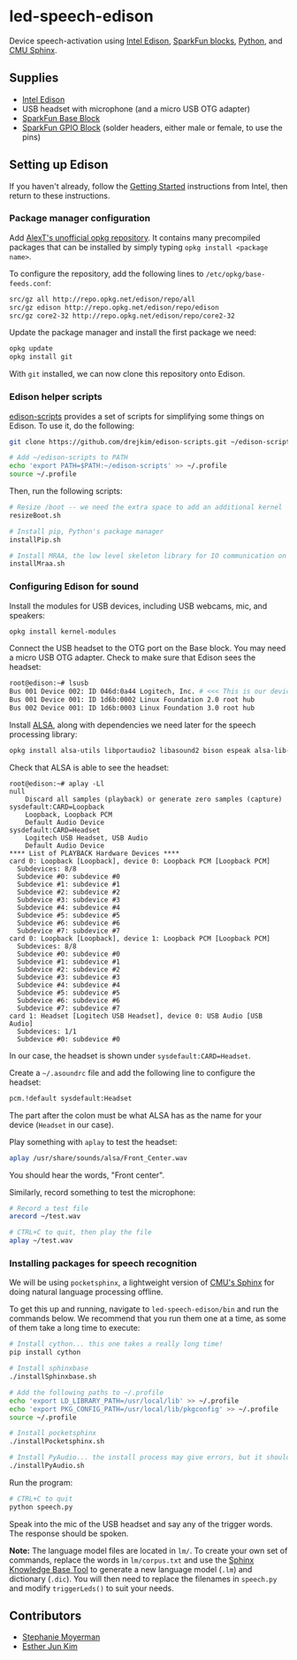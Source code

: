 # led-speech-edison

Device speech-activation using [Intel Edison](http://www.intel.com/content/www/us/en/do-it-yourself/edison.html), [SparkFun blocks](https://www.sparkfun.com/categories/272), [Python](https://www.python.org/), and [CMU Sphinx](http://cmusphinx.sourceforge.net/).

## Supplies

* [Intel Edison](https://www.sparkfun.com/products/13024)
* USB headset with microphone (and a micro USB OTG adapter)
* [SparkFun Base Block](https://www.sparkfun.com/products/13045)
* [SparkFun GPIO Block](https://www.sparkfun.com/products/13038) (solder headers, either male or female, to use the pins)

## Setting up Edison

If you haven't already, follow the [Getting Started](https://software.intel.com/iot/getting-started) instructions from Intel, then return to these instructions.

### Package manager configuration

Add [AlexT's unofficial opkg repository](http://alextgalileo.altervista.org/edison-package-repo-configuration-instructions.html). It contains many precompiled packages that can be installed by simply typing `opkg install <package name>`.

To configure the repository, add the following lines to `/etc/opkg/base-feeds.conf`:

```bash
src/gz all http://repo.opkg.net/edison/repo/all
src/gz edison http://repo.opkg.net/edison/repo/edison
src/gz core2-32 http://repo.opkg.net/edison/repo/core2-32
```

Update the package manager and install the first package we need:

```bash
opkg update
opkg install git
```

With `git` installed, we can now clone this repository onto Edison.

### Edison helper scripts

[edison-scripts](https://github.com/drejkim/edison-scripts) provides a set of scripts for simplifying some things on Edison. To use it, do the following:

```bash
git clone https://github.com/drejkim/edison-scripts.git ~/edison-scripts

# Add ~/edison-scripts to PATH
echo 'export PATH=$PATH:~/edison-scripts' >> ~/.profile
source ~/.profile
```

Then, run the following scripts:

```bash
# Resize /boot -- we need the extra space to add an additional kernel
resizeBoot.sh

# Install pip, Python's package manager
installPip.sh

# Install MRAA, the low level skeleton library for IO communication on Galileo, Edison, and other platforms
installMraa.sh
```

### Configuring Edison for sound

Install the modules for USB devices, including USB webcams, mic, and speakers:

```bash
opkg install kernel-modules
```

Connect the USB headset to the OTG port on the Base block. You may need a micro USB OTG adapter. Check to make sure that Edison sees the headset:

```bash
root@edison:~# lsusb
Bus 001 Device 002: ID 046d:0a44 Logitech, Inc. # <<< This is our device
Bus 001 Device 001: ID 1d6b:0002 Linux Foundation 2.0 root hub
Bus 002 Device 001: ID 1d6b:0003 Linux Foundation 3.0 root hub
```

Install [ALSA](http://www.alsa-project.org/main/index.php/Main_Page), along with dependencies we need later for the speech processing library:

```bash
opkg install alsa-utils libportaudio2 libasound2 bison espeak alsa-lib-dev alsa-utils-dev alsa-dev python-numpy
```

Check that ALSA is able to see the headset:

```
root@edison:~# aplay -Ll
null
    Discard all samples (playback) or generate zero samples (capture)
sysdefault:CARD=Loopback
    Loopback, Loopback PCM
    Default Audio Device
sysdefault:CARD=Headset
    Logitech USB Headset, USB Audio
    Default Audio Device
**** List of PLAYBACK Hardware Devices ****
card 0: Loopback [Loopback], device 0: Loopback PCM [Loopback PCM]
  Subdevices: 8/8
  Subdevice #0: subdevice #0
  Subdevice #1: subdevice #1
  Subdevice #2: subdevice #2
  Subdevice #3: subdevice #3
  Subdevice #4: subdevice #4
  Subdevice #5: subdevice #5
  Subdevice #6: subdevice #6
  Subdevice #7: subdevice #7
card 0: Loopback [Loopback], device 1: Loopback PCM [Loopback PCM]
  Subdevices: 8/8
  Subdevice #0: subdevice #0
  Subdevice #1: subdevice #1
  Subdevice #2: subdevice #2
  Subdevice #3: subdevice #3
  Subdevice #4: subdevice #4
  Subdevice #5: subdevice #5
  Subdevice #6: subdevice #6
  Subdevice #7: subdevice #7
card 1: Headset [Logitech USB Headset], device 0: USB Audio [USB Audio]
  Subdevices: 1/1
  Subdevice #0: subdevice #0
```

In our case, the headset is shown under `sysdefault:CARD=Headset`.

Create a `~/.asoundrc` file and add the following line to configure the headset:

```bash
pcm.!default sysdefault:Headset
```

The part after the colon must be what ALSA has as the name for your device (`Headset` in our case).

Play something with `aplay` to test the headset:

```bash
aplay /usr/share/sounds/alsa/Front_Center.wav
```

You should hear the words, "Front center".

Similarly, record something to test the microphone:

```bash
# Record a test file
arecord ~/test.wav

# CTRL+C to quit, then play the file
aplay ~/test.wav
```

### Installing packages for speech recognition

We will be using `pocketsphinx`, a lightweight version of [CMU's Sphinx](http://cmusphinx.sourceforge.net/) for doing natural language processing offline.

To get this up and running, navigate to `led-speech-edison/bin` and run the commands below. We recommend that you run them one at a time, as some of them take a long time to execute:

```bash
# Install cython... this one takes a really long time!
pip install cython

# Install sphinxbase
./installSphinxbase.sh

# Add the following paths to ~/.profile
echo 'export LD_LIBRARY_PATH=/usr/local/lib' >> ~/.profile
echo 'export PKG_CONFIG_PATH=/usr/local/lib/pkgconfig' >> ~/.profile
source ~/.profile

# Install pocketsphinx
./installPocketsphinx.sh

# Install PyAudio... the install process may give errors, but it should still work fine
./installPyAudio.sh
```


Run the program:

```bash
# CTRL+C to quit
python speech.py
```

Speak into the mic of the USB headset and say any of the trigger words. The response should be spoken.

**Note:** The language model files are located in `lm/`. To create your own set of commands, replace the words in `lm/corpus.txt` and use the [Sphinx Knowledge Base Tool](http://www.speech.cs.cmu.edu/tools/lmtool-new.html) to generate a new language model (`.lm`) and dictionary (`.dic`). You will then need to replace the filenames in `speech.py` and modify `triggerLeds()` to suit your needs.

## Contributors

* [Stephanie Moyerman](https://github.com/smoyerman)
* [Esther Jun Kim](https://github.com/drejkim)
